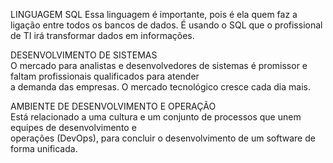 LINGUAGEM SQL
Essa linguagem é importante, pois é ela quem faz a ligação entre todos os bancos de dados. É usando o SQL que 
o profissional de TI irá transformar dados em informações.    
    
DESENVOLVIMENTO DE SISTEMAS      
O mercado para analistas e desenvolvedores de sistemas é promissor e faltam profissionais qualificados para atender   
a demanda das empresas. O mercado tecnológico cresce cada dia mais.    
    
AMBIENTE DE DESENVOLVIMENTO E OPERAÇÃO    
Está relacionado a uma cultura e um conjunto de processos que unem equipes de desenvolvimento e   
operações (DevOps), para concluir o desenvolvimento de um software de forma unificada.
